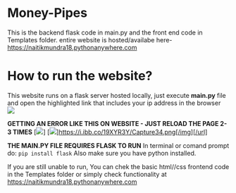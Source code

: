 # Money-Pipes
This is  the backend flask code in main.py and the front end code in Templates folder.
entire website is hosted/availabe here- https://naitikmundra18.pythonanywhere.com

# How to run the website?

This website runs on a flask server hosted locally, just execute **main.py** file and open the highlighted link that includes your ip address in the browser 
[![](https://i.ibb.co/vJQyLvR/Capture.png)](https://i.ibb.co/vJQyLvR/Capture.png)

**GETTING AN ERROR LIKE THIS ON WEBSITE - JUST RELOAD THE PAGE 2-3 TIMES**
[![](https://i.ibb.co/19XYR3Y/Capture34.png)]
[![](https://ibb.co/JzpWrNW])]https://i.ibb.co/19XYR3Y/Capture34.png[/img][/url]

**THE MAIN.PY FILE REQUIRES FLASK TO RUN**
In terminal or comand prompt do:
`pip install flask`
Also make sure you have python installed.

If you are still unable to run, You can chek the basic html//css frontend code in the Templates folder or simply check functionality at  https://naitikmundra18.pythonanywhere.com
